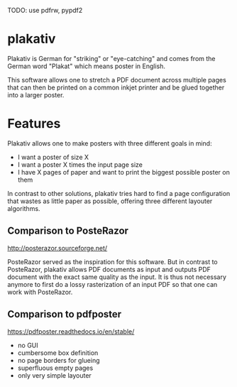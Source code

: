 TODO: use pdfrw, pypdf2

plakativ
========

Plakativ is German for "striking" or "eye-catching" and comes from the German
word "Plakat" which means poster in English.

This software allows one to stretch a PDF document across multiple pages that
can then be printed on a common inkjet printer and be glued together into a
larger poster.

Features
========

Plakativ allows one to make posters with three different goals in mind:

 - I want a poster of size X
 - I want a poster X times the input page size
 - I have X pages of paper and want to print the biggest possible poster on them

In contrast to other solutions, plakativ tries hard to find a page
configuration that wastes as little paper as possible, offering three different
layouter algorithms.

Comparison to PosteRazor
------------------------

http://posterazor.sourceforge.net/

PosteRazor served as the inspiration for this software. But in contrast to
PosteRazor, plakativ allows PDF documents as input and outputs PDF document
with the exact same quality as the input. It is thus not necessary anymore
to first do a lossy rasterization of an input PDF so that one can work with
PosteRazor.

Comparison to pdfposter
-----------------------

https://pdfposter.readthedocs.io/en/stable/

 - no GUI
 - cumbersome box definition
 - no page borders for glueing
 - superfluous empty pages
 - only very simple layouter
